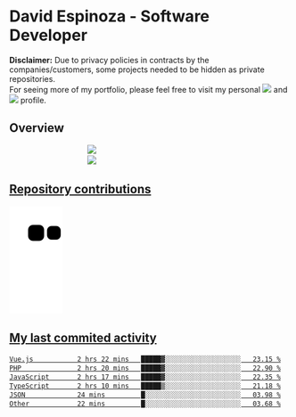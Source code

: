 # David Espinoza - Software Developer
<div id="links">
  <p>
    <strong>Disclaimer:</strong> Due to privacy policies in contracts by the companies/customers, some projects needed to be hidden as private repositories. <br />
For seeing more of my portfolio, please feel free to visit my personal <a href="https://davidespinoza.dev" target="_blank"><img src="https://img.shields.io/badge/website-000000?style=for-the-badge&logo=About.me&logoColor=white" target="_blank"></a> and <a href="https://www.linkedin.com/in/despinozap" target="_blank"><img src="https://img.shields.io/badge/LinkedIn-0077B5?style=for-the-badge&logo=linkedin&logoColor=white" target="_blank"></a> profile.
  </p>
</div>

## Overview

<div id="stats">
  <a href="https://github.com/despinozap">
  <img height="180em" style="margin: 0em 10em;" src="https://github-readme-stats.vercel.app/api?username=despinozap&show_icons=true&include_all_commits=true&count_private=true&theme=default"/>
  <img height="180em" style="margin: 0em 10em;" src="https://github-readme-stats.vercel.app/api/top-langs/?username=despinozap&layout=compact&langs_count=7&theme=default"/>
</div>
 
## Repository contributions
<div id="snake"> 

  ![Snake animation](https://github.com/despinozap/despinozap/blob/output/github-contribution-grid-snake.svg)
</div>

## My last commited activity
<!--START_SECTION:waka-->

```text
Vue.js           2 hrs 22 mins   █████▓░░░░░░░░░░░░░░░░░░░   23.15 %
PHP              2 hrs 20 mins   █████▓░░░░░░░░░░░░░░░░░░░   22.90 %
JavaScript       2 hrs 17 mins   █████▓░░░░░░░░░░░░░░░░░░░   22.35 %
TypeScript       2 hrs 10 mins   █████▒░░░░░░░░░░░░░░░░░░░   21.18 %
JSON             24 mins         █░░░░░░░░░░░░░░░░░░░░░░░░   03.98 %
Other            22 mins         █░░░░░░░░░░░░░░░░░░░░░░░░   03.68 %
```

<!--END_SECTION:waka-->
